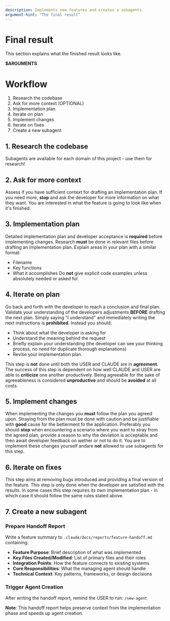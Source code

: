 ```yaml
---
description: Implements new features and creates a subagents.
argument-hint: "The final result"
---
```



# Final result

This section explains what the finished result looks like.

**$ARGUMENTS**


# Workflow


1. Research the codebase
2. Ask for more context (OPTIONAL)
3. Implementation plan
4. Iterate on plan
5. Implement changes
6. Iterate on fixes
7. Create a new subagent



## 1. Research the codebase

Subagents are available for each domain of this project - use them for research!


## 2. Ask for more context

Assess if you have sufficient context for drafting an implementation plan.
If you need more, **stop** and ask the developer for more information on what they want.
You are interested in what the feature is going to look like when it's finished.


## 3. Implementation plan

Detailed implementation plan and developer acceptance is **required** before implementing changes.
Research **must** be done in relevant files before drafting an implementation plan.
Explain areas in your plan with a similar format:
- Filename
- Key functions
- What it accomplishes
Do **not** give explicit code examples unless absolutely needed or asked for.


## 4. Iterate on plan

Go back and forth with the developer to reach a conclusion and final plan.
Validate your understanding of the developers adjustments **BEFORE** drafting the next plan.
Simply saying "I understand" and immediately writing the next instructions is **prohibited**.
Instead you should:
- Think about what the developer is asking for
- Understand the meaning behind the request
- Briefly explain your understanding (the developer can see your thinking process, no need for duplicate thorough explanations)
- Revise your implementation plan.

This step is **not** done until both the USER and CLAUDE are in **agreement**.
The success of this step is dependent on how well CLAUDE and USER are able to **criticize** one another productively. Being agreeable for the sake of agreeableness is considered **unproductive** and should be **avoided** at all costs.


## 5. Implement changes

When implementing the changes you **must** follow the plan you agreed upon.
Straying from the plan must be done with caution and be justifiable with **good** cause for the betterment fo the application.
Preferably you should **stop** when encountering a scenario where you want to stray from the agreed plan, provide a reason to why the deviation is acceptable and then await developer feedback on wether or not to do it.
You are to implement these changes yourself andare **not** allowed to use subagents for this step.


## 6. Iterate on fixes

This step aims at removing bugs introduced and providing a final version of the feature.
This step is only done when the developer are satisfied with the results.
In some cases this step requires its own implementation plan - in which case it should follow the same rules stated above.


## 7. Create a new subagent

### Prepare Handoff Report
Write a feature summary to `.claude/docs/reports/feature-handoff.md` containing:
- **Feature Purpose**: Brief description of what was implemented
- **Key Files Created/Modified**: List of primary files and their roles
- **Integration Points**: How the feature connects to existing systems
- **Core Responsibilities**: What the managing agent should handle
- **Technical Context**: Key patterns, frameworks, or design decisions

### Trigger Agent Creation
After writing the handoff report, remind the USER to run: `/new-agent`

**Note**: This handoff report helps preserve context from the implementation phase and speeds up agent creation.